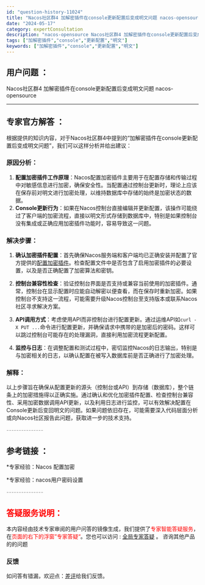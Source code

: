 ```yaml
---
id: "question-history-11024"
title: "Nacos社区群4 加解密插件在console更新配置后变成明文问题 nacos-opensource"
date: "2024-05-17"
category: expertConsultation
description: "nacos-opensource Nacos社区群4 加解密插件在console更新配置后变成明文问题"
tags: ["加解密插件","console","更新配置","明文"]
keywords: ["加解密插件","console","更新配置","明文"]
---
```


## 用户问题 ： 
 Nacos社区群4 加解密插件在console更新配置后变成明文问题 nacos-opensource 

---------------
## 专家官方解答 ：

根据提供的知识内容，对于Nacos社区群4中提到的“加解密插件在console更新配置后变成明文问题”，我们可以这样分析并给出建议：

### 原因分析：
1. **配置加密插件工作原理**：Nacos配置加密插件主要用于在配置存储和传输过程中对敏感信息进行加密，确保安全性。当配置通过控制台更新时，理论上应该在保存前对明文进行加密处理，以维持数据库中存储的始终是加密状态的数据。
2. **Console更新行为**：如果在Nacos控制台直接编辑并更新配置，该操作可能绕过了客户端的加密流程，直接以明文形式存储到数据库中，特别是如果控制台没有集成或正确应用加密插件功能时，容易导致这一问题。

### 解决步骤：
1. **确认加密插件配置**：首先确保Nacos服务端和客户端均已正确安装并配置了官方提供的[配置加密插件](https://nacos.io/docs/latest/plugin/config-encryption-plugin/)。检查配置文件中是否包含了启用加密插件的必要设置，以及是否正确配置了加密算法和密钥。
   
2. **控制台兼容性检查**：验证控制台界面是否支持或兼容当前使用的加密插件。通常，控制台在显示配置时应能自动解密以便查看，而在保存时重新加密。如果控制台不支持这一流程，可能需要升级Nacos控制台至支持版本或联系Nacos社区寻求解决方案。

3. **API调用方式**：考虑使用API而非控制台进行配置更新。通过运维API如`curl -X PUT ...`命令进行配置更新，并确保请求中携带的是加密后的密码。这样可以跳过控制台可能存在的处理漏洞，直接利用加密流程更新配置。

4. **监控与日志**：在调整配置和测试过程中，密切监控Nacos的日志输出，特别是与加密相关的日志，以确认配置在被写入数据库前是否正确进行了加密处理。

### 解释：
以上步骤旨在确保从配置更新的源头（控制台或API）到存储（数据库），整个链条上的加密措施得以正确实施。通过确认和优化加密插件配置、检查控制台兼容性、采用加密数据调用API更新，以及利用日志进行监控，可以有效解决配置在Console更新后变回明文的问题。如果问题依旧存在，可能需要深入代码层面分析或向Nacos社区报告此问题，获取进一步的技术支持。


<font color="#949494">---------------</font> 


## 参考链接 ：

*专家经验：Nacos 配置加密 
 
 *专家经验：nacos用户密码设置 


 <font color="#949494">---------------</font> 
 


## <font color="#FF0000">答疑服务说明：</font> 

本内容经由技术专家审阅的用户问答的镜像生成，我们提供了<font color="#FF0000">专家智能答疑服务</font>，在<font color="#FF0000">页面的右下的浮窗”专家答疑“</font>。您也可以访问 : [全局专家答疑](https://opensource.alibaba.com/chatBot) 。 咨询其他产品的的问题

### 反馈
如问答有错漏，欢迎点：[差评](https://ai.nacos.io/user/feedbackByEnhancerGradePOJOID?enhancerGradePOJOId=13713)给我们反馈。
